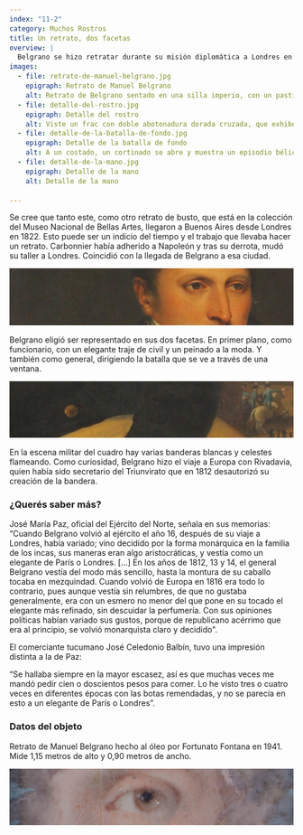 ```yaml
---
index: "11-2"
category: Muchos Rostros
title: Un retrato, dos facetas
overview: |
  Belgrano se hizo retratar durante su misión diplomática a Londres en 1815. El Museo cuenta con dos copias del retrato original atribuido al artista francés François Casimir Carbonnier, conservado por el Museo Dámaso Arce, en Olavarría. 
images:
  - file: retrato-de-manuel-belgrano.jpg
    epigraph: Retrato de Manuel Belgrano
    alt: Retrato de Belgrano sentado en una silla imperio, con un pastillero en su mano derecha.
  - file: detalle-del-rostro.jpg
    epigraph: Detalle del rostro
    alt: Viste un frac con doble abotonadura dorada cruzada, que exhibe una camisa blanca con cuello duro y lazo con jabot, pantalón y botas de caña alta.
  - file: detalle-de-la-batalla-de-fondo.jpg
    epigraph: Detalle de la batalla de fondo
    alt: A un costado, un cortinado se abre y muestra un episodio bélico. El general montado blande una espada, junto a hileras de soldados flameando banderas de dos franjas, blancas y celestes; las explosiones de los disparos de la artillería aportan dramatismo.
  - file: detalle-de-la-mano.jpg
    epigraph: Detalle de la mano
    alt: Detalle de la mano

---
```


Se cree que tanto este, como otro retrato de busto, que está en la colección del Museo Nacional de Bellas Artes, llegaron a Buenos Aires desde Londres en 1822. Esto puede ser un indicio del tiempo y el trabajo que llevaba hacer un retrato. Carbonnier había adherido a Napoleón y tras su derrota, mudó su taller a Londres. Coincidió con la llegada de Belgrano a esa ciudad.

![](./eje11-2-a.jpg)

Belgrano eligió ser representado en sus dos facetas. En primer plano, como funcionario, con un elegante traje de civil y un peinado a la moda. Y también como general, dirigiendo la batalla que se ve a través de una ventana.

![](./eje11-2-b.jpg)


En la escena militar del cuadro hay varias banderas blancas y celestes flameando. Como curiosidad, Belgrano hizo el viaje a Europa con Rivadavia, quien había sido secretario del Triunvirato que en 1812 desautorizó su creación de la bandera.

### ¿Querés saber más?
José María Paz, oficial del Ejército del Norte, señala en sus memorias:
“Cuando Belgrano volvió al ejército el año 16, después de su viaje a Londres, había variado; vino decidido por la forma monárquica en la familia de los incas, sus maneras eran algo aristocráticas, y vestía como un elegante de París o Londres. [...] En los años de 1812, 13 y 14, el general Belgrano vestía del modo más sencillo, hasta la montura de su caballo tocaba en mezquindad. Cuando volvió de Europa en 1816 era todo lo contrario, pues aunque vestía sin relumbres, de que no gustaba generalmente, era con un esmero no menor del que pone en su tocado el elegante más refinado, sin descuidar la perfumería. Con sus opiniones políticas habían variado sus gustos, porque de republicano acérrimo que era al principio, se volvió monarquista claro y decidido".

El comerciante tucumano José Celedonio Balbín, tuvo una impresión distinta a la de Paz:

“Se hallaba siempre en la mayor escasez, así es que muchas veces me mandó pedir cien o doscientos pesos para comer. Lo he visto tres o cuatro veces en diferentes épocas con las botas remendadas, y no se parecía en esto a un elegante de París o Londres”.

### Datos del objeto
Retrato de Manuel Belgrano hecho al óleo por Fortunato Fontana en 1941. Mide 1,15 metros de alto y 0,90 metros de ancho.


![](./eje11-1-a.jpg)

